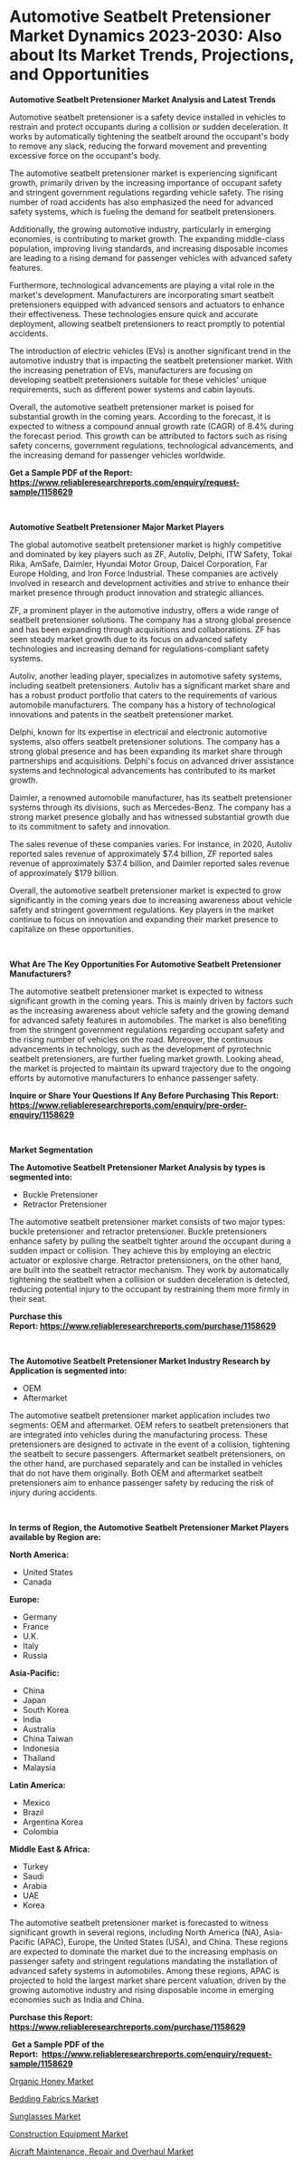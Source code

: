 <p><h1>Automotive Seatbelt Pretensioner Market Dynamics 2023-2030: Also about Its Market Trends, Projections, and Opportunities</h1></p><p><strong>Automotive Seatbelt Pretensioner Market Analysis and Latest Trends</strong></p>
<p><p>Automotive seatbelt pretensioner is a safety device installed in vehicles to restrain and protect occupants during a collision or sudden deceleration. It works by automatically tightening the seatbelt around the occupant's body to remove any slack, reducing the forward movement and preventing excessive force on the occupant's body.</p><p>The automotive seatbelt pretensioner market is experiencing significant growth, primarily driven by the increasing importance of occupant safety and stringent government regulations regarding vehicle safety. The rising number of road accidents has also emphasized the need for advanced safety systems, which is fueling the demand for seatbelt pretensioners.</p><p>Additionally, the growing automotive industry, particularly in emerging economies, is contributing to market growth. The expanding middle-class population, improving living standards, and increasing disposable incomes are leading to a rising demand for passenger vehicles with advanced safety features.</p><p>Furthermore, technological advancements are playing a vital role in the market's development. Manufacturers are incorporating smart seatbelt pretensioners equipped with advanced sensors and actuators to enhance their effectiveness. These technologies ensure quick and accurate deployment, allowing seatbelt pretensioners to react promptly to potential accidents.</p><p>The introduction of electric vehicles (EVs) is another significant trend in the automotive industry that is impacting the seatbelt pretensioner market. With the increasing penetration of EVs, manufacturers are focusing on developing seatbelt pretensioners suitable for these vehicles' unique requirements, such as different power systems and cabin layouts.</p><p>Overall, the automotive seatbelt pretensioner market is poised for substantial growth in the coming years. According to the forecast, it is expected to witness a compound annual growth rate (CAGR) of 8.4% during the forecast period. This growth can be attributed to factors such as rising safety concerns, government regulations, technological advancements, and the increasing demand for passenger vehicles worldwide.</p></p>
<p><strong>Get a Sample PDF of the Report:&nbsp; <a href="https://www.reliableresearchreports.com/enquiry/request-sample/1158629">https://www.reliableresearchreports.com/enquiry/request-sample/1158629</a></strong></p>
<p>&nbsp;</p>
<p><strong>Automotive Seatbelt Pretensioner Major Market Players</strong></p>
<p><p>The global automotive seatbelt pretensioner market is highly competitive and dominated by key players such as ZF, Autoliv, Delphi, ITW Safety, Tokai Rika, AmSafe, Daimler, Hyundai Motor Group, Daicel Corporation, Far Europe Holding, and Iron Force Industrial. These companies are actively involved in research and development activities and strive to enhance their market presence through product innovation and strategic alliances.</p><p>ZF, a prominent player in the automotive industry, offers a wide range of seatbelt pretensioner solutions. The company has a strong global presence and has been expanding through acquisitions and collaborations. ZF has seen steady market growth due to its focus on advanced safety technologies and increasing demand for regulations-compliant safety systems.</p><p>Autoliv, another leading player, specializes in automotive safety systems, including seatbelt pretensioners. Autoliv has a significant market share and has a robust product portfolio that caters to the requirements of various automobile manufacturers. The company has a history of technological innovations and patents in the seatbelt pretensioner market.</p><p>Delphi, known for its expertise in electrical and electronic automotive systems, also offers seatbelt pretensioner solutions. The company has a strong global presence and has been expanding its market share through partnerships and acquisitions. Delphi's focus on advanced driver assistance systems and technological advancements has contributed to its market growth.</p><p>Daimler, a renowned automobile manufacturer, has its seatbelt pretensioner systems through its divisions, such as Mercedes-Benz. The company has a strong market presence globally and has witnessed substantial growth due to its commitment to safety and innovation.</p><p>The sales revenue of these companies varies. For instance, in 2020, Autoliv reported sales revenue of approximately $7.4 billion, ZF reported sales revenue of approximately $37.4 billion, and Daimler reported sales revenue of approximately $179 billion.</p><p>Overall, the automotive seatbelt pretensioner market is expected to grow significantly in the coming years due to increasing awareness about vehicle safety and stringent government regulations. Key players in the market continue to focus on innovation and expanding their market presence to capitalize on these opportunities.</p></p>
<p>&nbsp;</p>
<p><strong>What Are The Key Opportunities For Automotive Seatbelt Pretensioner Manufacturers?</strong></p>
<p><p>The automotive seatbelt pretensioner market is expected to witness significant growth in the coming years. This is mainly driven by factors such as the increasing awareness about vehicle safety and the growing demand for advanced safety features in automobiles. The market is also benefiting from the stringent government regulations regarding occupant safety and the rising number of vehicles on the road. Moreover, the continuous advancements in technology, such as the development of pyrotechnic seatbelt pretensioners, are further fueling market growth. Looking ahead, the market is projected to maintain its upward trajectory due to the ongoing efforts by automotive manufacturers to enhance passenger safety.</p></p>
<p><strong>Inquire or Share Your Questions If Any Before Purchasing This Report: <a href="https://www.reliableresearchreports.com/enquiry/pre-order-enquiry/1158629">https://www.reliableresearchreports.com/enquiry/pre-order-enquiry/1158629</a></strong></p>
<p>&nbsp;</p>
<p><strong>Market Segmentation</strong></p>
<p><strong>The Automotive Seatbelt Pretensioner Market Analysis by types is segmented into:</strong></p>
<p><ul><li>Buckle Pretensioner</li><li>Retractor Pretensioner</li></ul></p>
<p><p>The automotive seatbelt pretensioner market consists of two major types: buckle pretensioner and retractor pretensioner. Buckle pretensioners enhance safety by pulling the seatbelt tighter around the occupant during a sudden impact or collision. They achieve this by employing an electric actuator or explosive charge. Retractor pretensioners, on the other hand, are built into the seatbelt retractor mechanism. They work by automatically tightening the seatbelt when a collision or sudden deceleration is detected, reducing potential injury to the occupant by restraining them more firmly in their seat.</p></p>
<p><strong>Purchase this Report:&nbsp;<a href="https://www.reliableresearchreports.com/purchase/1158629">https://www.reliableresearchreports.com/purchase/1158629</a></strong></p>
<p>&nbsp;</p>
<p><strong>The Automotive Seatbelt Pretensioner Market Industry Research by Application is segmented into:</strong></p>
<p><ul><li>OEM</li><li>Aftermarket</li></ul></p>
<p><p>The automotive seatbelt pretensioner market application includes two segments: OEM and aftermarket. OEM refers to seatbelt pretensioners that are integrated into vehicles during the manufacturing process. These pretensioners are designed to activate in the event of a collision, tightening the seatbelt to secure passengers. Aftermarket seatbelt pretensioners, on the other hand, are purchased separately and can be installed in vehicles that do not have them originally. Both OEM and aftermarket seatbelt pretensioners aim to enhance passenger safety by reducing the risk of injury during accidents.</p></p>
<p>&nbsp;</p>
<p><strong>In terms of Region, the Automotive Seatbelt Pretensioner Market Players available by Region are:</strong></p>
<p>
    <p> <strong> North America: </strong>
        <ul>
            <li>United States</li>
            <li>Canada</li>
        </ul>
        </p> 
    <p> <strong> Europe: </strong>
        <ul>
            <li>Germany</li>
            <li>France</li>
            <li>U.K.</li>
            <li>Italy</li>
            <li>Russia</li>
        </ul>
        </p> 
    <p> <strong> Asia-Pacific: </strong>
        <ul>
            <li>China</li>
            <li>Japan</li>
            <li>South Korea</li>
            <li>India</li>
            <li>Australia</li>
            <li>China Taiwan</li>
            <li>Indonesia</li>
            <li>Thailand</li>
            <li>Malaysia</li>
        </ul>
        </p> 
    <p> <strong> Latin America: </strong>
        <ul>
            <li>Mexico</li>
            <li>Brazil</li>
            <li>Argentina Korea</li>
            <li>Colombia</li>
        </ul>
        </p> 
    <p> <strong> Middle East & Africa: </strong>
        <ul>
            <li>Turkey</li>
            <li>Saudi</li>
            <li>Arabia</li>
            <li>UAE</li>
            <li>Korea</li>
        </ul>
    </p>
    </p>
<p><p>The automotive seatbelt pretensioner market is forecasted to witness significant growth in several regions, including North America (NA), Asia-Pacific (APAC), Europe, the United States (USA), and China. These regions are expected to dominate the market due to the increasing emphasis on passenger safety and stringent regulations mandating the installation of advanced safety systems in automobiles. Among these regions, APAC is projected to hold the largest market share percent valuation, driven by the growing automotive industry and rising disposable income in emerging economies such as India and China.</p></p>
<p><strong>Purchase this Report: <a href="https://www.reliableresearchreports.com/purchase/1158629">https://www.reliableresearchreports.com/purchase/1158629</a></strong></p>
<p>&nbsp;<strong>Get a Sample PDF of the Report:&nbsp;&nbsp;<a href="https://www.reliableresearchreports.com/enquiry/request-sample/1158629">https://www.reliableresearchreports.com/enquiry/request-sample/1158629</a></strong></p>
<p><strong></strong></p>
<p><p><a href="https://medium.com/@fitanstorm7845/organic-honey-market-size-growth-forecast-2023-2030-69ae1b8888d2">Organic Honey Market</a></p><p><a href="https://www.linkedin.com/pulse/bedding-fabrics-market-size-share-amp-trends-analysis-report-tu8se/">Bedding Fabrics Market</a></p><p><a href="https://www.linkedin.com/pulse/decoding-sunglasses-market-deep-dive-latest-trends-segmentation-ovjae/">Sunglasses Market</a></p><p><a href="https://medium.com/@dorinaprifti56/construction-equipment-market-size-growth-forecast-2023-2030-1ea546a33a71">Construction Equipment Market</a></p><p><a href="https://github.com/RoccoManning/Market-Research-Report-List-1/blob/main/aicraft-maintenance-repair-and-overhaul-market.md">Aicraft Maintenance, Repair and Overhaul Market</a></p></p>